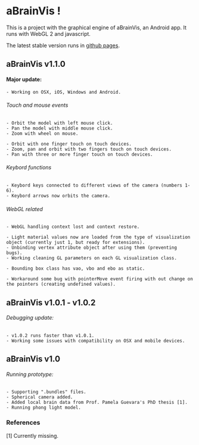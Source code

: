 # aBrainVis !

This is a project with the graphical engine of aBrainVis, an Android app. It runs with WebGL 2 and javascript.

The latest stable version runs in [github pages](https://cocobio.github.io/aBrainVis_WebGL/).


## aBrainVis v1.1.0
#### Major update:
	- Working on OSX, iOS, Windows and Android.
	
###### Touch and mouse events
	- Orbit the model with left mouse click.
	- Pan the model with middle mouse click.
	- Zoom with wheel on mouse.

	- Orbit with one finger touch on touch devices.
	- Zoom, pan and orbit with two fingers touch on touch devices.
	- Pan with three or more finger touch on touch devices.

###### Keybord functions
	- Keybord keys connected to different views of the camera (numbers 1-6).
	- Keybord arrows now orbits the camera.

###### WebGL related
	- WebGL handling context lost and context restore.

	- Light material values now are loaded from the type of visualization object (currently just 1, but ready for extensions).
	- Unbinding vertex attribute object after using them (preventing bugs).
	- Working cleaning GL parameters on each GL visualization class.

	- Bounding box class has vao, vbo and ebo as static.

	- Workaround some bug with pointerMove event firing with out change on the pointers (creating undefined values).

## aBrainVis v1.0.1 - v1.0.2
###### Debugging update:
	- v1.0.2 runs faster than v1.0.1.
	- Working some issues with compatibility on OSX and mobile devices.

## aBrainVis v1.0
###### Running prototype:
	- Supporting ".bundles" files.
	- Spherical camera added.
	- Added local brain data from Prof. Pamela Guevara's PhD thesis [1].
	- Running phong light model.


### References

[1] Currently missing.